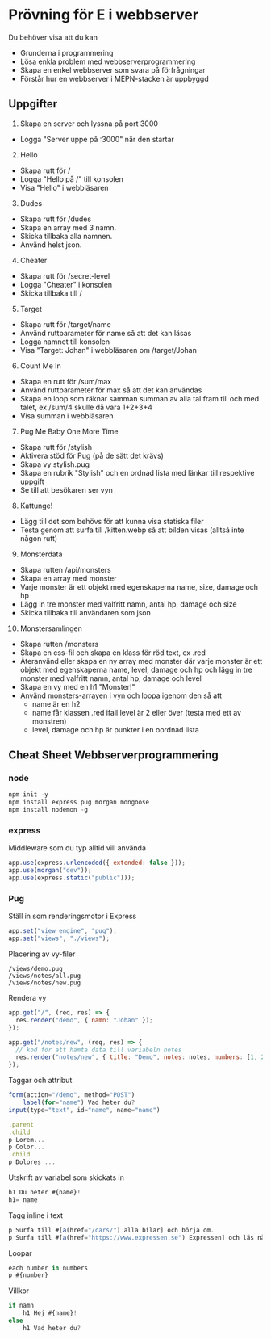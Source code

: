 # Prövning för E i webbserver

Du behöver visa att du kan

- Grunderna i programmering
- Lösa enkla problem med webbserverprogrammering
- Skapa en enkel webbserver som svara på förfrågningar
- Förstår hur en webbserver i MEPN-stacken är uppbyggd

## Uppgifter

1. Skapa en server och lyssna på port 3000

- Logga "Server uppe på :3000" när den startar

2. Hello

- Skapa rutt för /
- Logga "Hello på /" till konsolen
- Visa "Hello" i webbläsaren

3. Dudes

- Skapa rutt för /dudes
- Skapa en array med 3 namn.
- Skicka tillbaka alla namnen.
- Använd helst json.

4. Cheater

- Skapa rutt för /secret-level
- Logga "Cheater" i konsolen
- Skicka tillbaka till /

5. Target

- Skapa rutt för /target/name
- Använd ruttparameter för name så att det kan läsas
- Logga namnet till konsolen
- Visa "Target: Johan" i webbläsaren om /target/Johan

6. Count Me In

- Skapa en rutt för /sum/max
- Använd ruttparameter för max så att det kan användas
- Skapa en loop som räknar samman summan av alla tal fram till och med talet, ex /sum/4 skulle då vara 1+2+3+4
- Visa summan i webbläsaren

7. Pug Me Baby One More Time

- Skapa rutt för /stylish
- Aktivera stöd för Pug (på de sätt det krävs)
- Skapa vy stylish.pug
- Skapa en rubrik "Stylish" och en ordnad lista med länkar till respektive uppgift
- Se till att besökaren ser vyn

8. Kattunge!

- Lägg till det som behövs för att kunna visa statiska filer
- Testa genom att surfa till /kitten.webp så att bilden visas (alltså inte någon rutt)

9. Monsterdata

- Skapa rutten /api/monsters
- Skapa en array med monster
- Varje monster är ett objekt med egenskaperna name, size, damage och hp
- Lägg in tre monster med valfritt namn, antal hp, damage och size
- Skicka tillbaka till användaren som json

10. Monstersamlingen

- Skapa rutten /monsters
- Skapa en css-fil och skapa en klass för röd text, ex .red
- Återanvänd eller skapa en ny array med monster där varje monster är ett objekt med egenskaperna name, level, damage och hp och lägg in tre monster med valfritt namn, antal hp, damage och level
- Skapa en vy med en h1 "Monster!"
- Använd monsters-arrayen i vyn och loopa igenom den så att
  - name är en h2
  - name får klassen .red ifall level är 2 eller över (testa med ett av monstren)
  - level, damage och hp är punkter i en oordnad lista

## Cheat Sheet Webbserverprogrammering

### node

```javascript
npm init -y
npm install express pug morgan mongoose
npm install nodemon -g
```

### express

Middleware som du typ alltid vill använda

```javascript
app.use(express.urlencoded({ extended: false }));
app.use(morgan("dev"));
app.use(express.static("public")));
```

### Pug

Ställ in som renderingsmotor i Express

```javascript
app.set("view engine", "pug");
app.set("views", "./views");
```

Placering av vy-filer

```
/views/demo.pug
/views/notes/all.pug
/views/notes/new.pug
```

Rendera vy

```javascript
app.get("/", (req, res) => {
  res.render("demo", { namn: "Johan" });
});

app.get("/notes/new", (req, res) => {
  // kod för att hämta data till variabeln notes
  res.render("notes/new", { title: "Demo", notes: notes, numbers: [1, 2, 3] });
});
```

Taggar och attribut

```javascript
form(action="/demo", method="POST")
	label(for="name") Vad heter du?
input(type="text", id="name", name="name")

.parent
.child
p Lorem...
p Color...
.child
p Dolores ...
```

Utskrift av variabel som skickats in

```javascript
h1 Du heter #{name}!
h1= name
```

Tagg inline i text

```javascript
p Surfa till #[a(href="/cars/") alla bilar] och börja om.
p Surfa till #[a(href="https://www.expressen.se") Expressen] och läs något.
```

Loopar

```javascript
each number in numbers
p #{number}
```

Villkor

```javascript
if namn
	h1 Hej #{name}!
else
	h1 Vad heter du?
```
